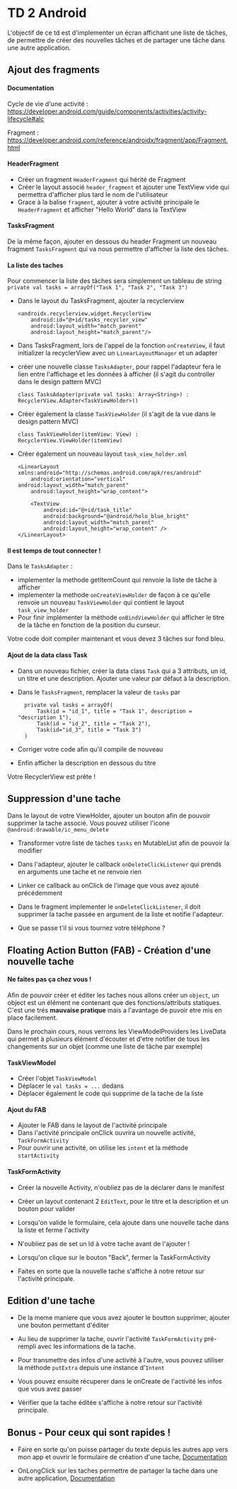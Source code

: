 # TD 2 Android

L'objectif de ce td est d'implementer un écran affichant une liste de tâches, de permettre de créer des nouvelles tâches et de partager une tâche dans une autre application.


## Ajout des fragments
#### Documentation
Cycle de vie d'une activité : https://developer.android.com/guide/components/activities/activity-lifecycle#alc

Fragment : https://developer.android.com/reference/androidx/fragment/app/Fragment.html

#### HeaderFragment
- Créer un fragment `HeaderFragment` qui hérité de Fragment
- Créer le layout associé `header_fragment` et ajouter une TextView vide qui permettra d'afficher plus tard le nom de l'utilisateur
- Grace à la balise `fragment`, ajouter à votre activité principale le `HeaderFragment` et afficher "Hello World" dans la TextView

#### TasksFragment
De la même façon, ajouter en dessous du header Fragment un nouveau fragment `TasksFragment` qui va nous permettre d'afficher la liste des tâches.

#### La liste des taches
Pour commencer la liste des tâches sera simplement un tableau de string
    `private val tasks = arrayOf("Task 1", "Task 2", "Task 3")`

- Dans le layout du TasksFragment, ajouter la recyclerview

      <androidx.recyclerview.widget.RecyclerView
          android:id="@+id/tasks_recycler_view"
          android:layout_width="match_parent"
          android:layout_height="match_parent"/>

- Dans TasksFragment, lors de l'appel de la fonction `onCreateView`, il faut initializer la recyclerView avec un `LinearLayoutManager` et un adapter
- créer une nouvelle classe `TasksAdapter`, pour rappel l'adapteur fera le lien entre l'affichage et les données à afficher (il s'agit du controller dans le design pattern MVC)

      class TasksAdapter(private val tasks: Array<String>) : RecyclerView.Adapter<TaskViewHolder>()

- Créer également la classe `TaskViewHolder` (il s'agit de la vue dans le design pattern MVC)

      class TaskViewHolder(itemView: View) : RecyclerView.ViewHolder(itemView)

- Créer également un nouveau layout `task_view_holder.xml`

      <LinearLayout xmlns:android="http://schemas.android.com/apk/res/android"
          android:orientation="vertical" android:layout_width="match_parent"
          android:layout_height="wrap_content">

          <TextView
              android:id="@+id/task_title"
              android:background="@android/holo_blue_bright"
              android:layout_width="match_parent"
              android:layout_height="wrap_content" />
      </LinearLayout>


#### Il est temps de tout connecter !
Dans le `TasksAdapter` :
- implementer la methode getItemCount qui renvoie la liste de tâche à afficher
- implementer la methode `onCreateViewHolder` de façon à ce qu'elle renvoie un nouveau `TaskViewHolder` qui contient le layout `task_view_holder`
- Pour finir implémenter la méthode `onBindViewHolder` qui afficher le titre de la tâche en fonction de la position du curseur.

Votre code doit compiler maintenant et vous devez 3 tâches sur fond bleu.


#### Ajout de la data class Task
- Dans un nouveau fichier, créer la data class `Task` qui a 3 attributs, un id, un titre et une description. Ajouter une valeur par défaut à la description.
- Dans le `TasksFragment`, remplacer la valeur de `tasks` par
        
        private val tasks = arrayOf(
            Task(id = "id_1", title = "Task 1", description = "description 1"), 
            Task(id = "id_2", title = "Task 2"), 
            Task(id="id_3", title = "Task 3")
        )
- Corriger votre code afin qu'il compile de nouveau
- Enfin afficher la description en dessous du titre

Votre RecyclerView est prête !

## Suppression d'une tache
Dans le layout de votre ViewHolder, ajouter un bouton afin de pouvoir supprimer la tache associé. Vous pouvez utiliser l'icone `@android:drawable/ic_menu_delete`

- Transformer votre liste de taches `tasks` en MutableList afin de pouvoir la modifier 
- Dans l'adapteur, ajouter le callback `onDeleteClickListener` qui prends en arguments une tache et ne renvoie rien
- Linker ce callback au onClick de l'image que vous avez ajouté précédemment
- Dans le fragment implementer le `onDeleteClickListener`, il doit supprimer la tache passée en argument de la liste et notifie l'adapteur.


- Que se passe t'il si vous tournez votre téléphone ?

## Floating Action Button (FAB) - Création d'une nouvelle tache
#### Ne faites pas ça chez vous !
Afin de pouvoir créer et éditer les taches nous allons créer un `object`, un object est un élément ne contenant que des fonctions/attributs statiques. C'est une trés **mauvaise pratique** mais a l'avantage de puvoir etre mis en place facilement.

Dans le prochain cours, nous verrons les ViewModelProviders les LiveData qui permet à plusieurs élément d'écouter et d'etre notifier de tous les changements sur un objet (comme une liste de tâche par exemple)


#### TaskViewModel
- Créer l'objet `TaskViewModel`
- Déplacer le `val tasks = ...` dedans
- Déplacer également le code qui supprime de la tache de la liste

#### Ajout du FAB
- Ajouter le FAB dans le layout de l'activité principale
- Dans l'activité principale onClick ouvrira un nouvelle activité, `TaskFormActivity`
- Pour ouvrir une activité, on utilise les `intent` et la méthode `startActivity`

#### TaskFormActivity
- Créer la nouvelle Activity, n'oubliez pas de la déclarer dans le manifest
- Créer un layout contenant 2 `EditText`, pour le titre et la description et un bouton pour valider
- Lorsqu'on valide le formulaire, cela ajoute dans une nouvelle tache dans la liste et ferme l'activity
- N'oubliez pas de set un Id à votre tache avant de l'ajouter !
- Lorsqu'on clique sur le bouton "Back", fermer la TaskFormActivity


- Faites en sorte que la nouvelle tache s'affiche à notre retour sur l'activité principale.


## Edition d'une tache
- De la meme maniere que vous avez ajouter le boutton supprimer, ajouter une bouton permettant d'éditer
- Au lieu de supprimer la tache, ouvrir l'activité `TaskFormActivity` pré-rempli avec les informations de la tache.

- Pour transmettre des infos d'une activité à l'autre, vous pouvez utiliser la méthode `putExtra` depuis une instance d'`Intent`
- Vous pouvez ensuite récuperer dans le onCreate de l'activité les infos que vous avez passer


- Vérifier que la tache éditée s'affiche à notre retour sur l'activité principale.


## Bonus - Pour ceux qui sont rapides !
- Faire en sorte qu'on puisse partager du texte depuis les autres app vers mon app et ouvrir le formulaire de création d'une tache, [Documentation][1]

- OnLongClick sur les taches permettre de partager la tache dans une autre application, [Documentation][2]

[1]: https://developer.android.com/training/sharing/receive

[2]: https://developer.android.com/training/sharing/receive
